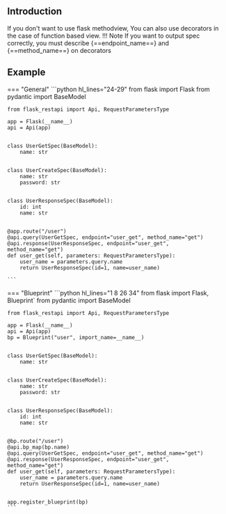 ## Introduction
If you don't want to use flask methodview, You can also use decorators in the case of function based view.
!!! Note
    If you want to output spec correctly, you must describe {==endpoint_name==} and {==method_name==} on decorators

## Example

=== "General"
    ```python hl_lines="24-29"
    from flask import Flask
    from pydantic import BaseModel

    from flask_restapi import Api, RequestParametersType

    app = Flask(__name__)
    api = Api(app)


    class UserGetSpec(BaseModel):
        name: str


    class UserCreateSpec(BaseModel):
        name: str
        password: str


    class UserResponseSpec(BaseModel):
        id: int
        name: str


    @app.route("/user")
    @api.query(UserGetSpec, endpoint="user_get", method_name="get")
    @api.response(UserResponseSpec, endpoint="user_get", method_name="get")
    def user_get(self, parameters: RequestParametersType):
        user_name = parameters.query.name
        return UserResponseSpec(id=1, name=user_name)

    ```

=== "Blueprint"
    ```python hl_lines="1 8 26 34"
    from flask import Flask, Blueprint`
    from pydantic import BaseModel

    from flask_restapi import Api, RequestParametersType

    app = Flask(__name__)
    api = Api(app)
    bp = Blueprint("user", import_name=__name__)


    class UserGetSpec(BaseModel):
        name: str


    class UserCreateSpec(BaseModel):
        name: str
        password: str


    class UserResponseSpec(BaseModel):
        id: int
        name: str


    @bp.route("/user")
    @api.bp_map(bp.name)
    @api.query(UserGetSpec, endpoint="user_get", method_name="get")
    @api.response(UserResponseSpec, endpoint="user_get", method_name="get")
    def user_get(self, parameters: RequestParametersType):
        user_name = parameters.query.name
        return UserResponseSpec(id=1, name=user_name)


    app.register_blueprint(bp)
    ```